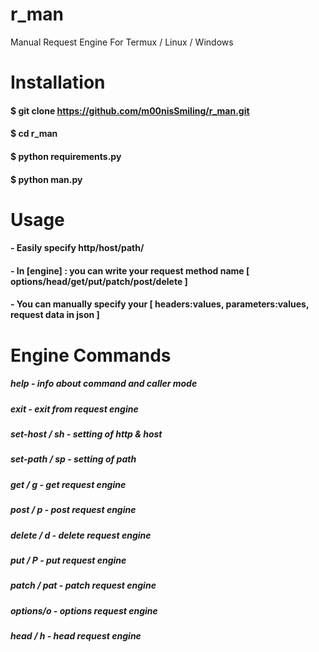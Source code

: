 # r_man
Manual Request Engine For Termux / Linux / Windows 


# Installation
#### $ git clone https://github.com/m00nisSmiling/r_man.git
#### $ cd r_man
#### $ python requirements.py
#### $ python man.py

# Usage 
#### - Easily specify http/host/path/
#### - In [engine] : you can write your request method name [ options/head/get/put/patch/post/delete ]
#### - You can manually specify your [ headers:values, parameters:values, request data in json ]

# Engine Commands
#####   help          - info about command and caller mode 
#####   exit          - exit from request engine 
#####   set-host / sh - setting of http & host 
#####   set-path / sp - setting of path
#####   get / g       - get request engine
#####   post / p      - post request engine
#####   delete / d    - delete request engine
#####   put / P       - put request engine
#####   patch / pat   - patch request engine
#####   options/o     - options request engine
#####   head / h      - head request engine 

